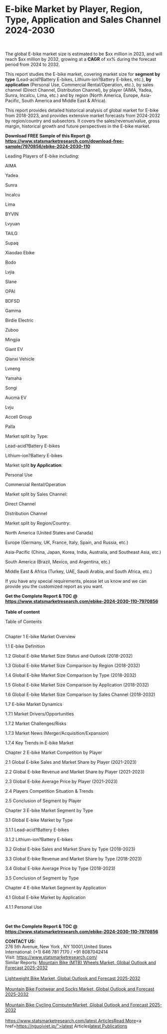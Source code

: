 <h1>E-bike Market by Player, Region, Type, Application and Sales Channel 2024-2030</h1><br/><p>The global E-bike market size is estimated to be $xx million in 2023, and will reach $xx million by 2032, growing at a <strong>CAGR</strong> of xx% during the forecast period from 2024 to 2032.</p><p>This report studies the E-bike market, covering market size for <strong>segment by type</strong> (Lead-acid?Battery E-bikes, Lithium-ion?Battery E-bikes, etc.), <strong>by application</strong> (Personal Use, Commercial Rental/Operation, etc.), by sales channel (Direct Channel, Distribution Channel), by player (AIMA, Yadea, Sunra, Incalcu, Lima, etc.) and by region (North America, Europe, Asia-Pacific, South America and Middle East & Africa).</p><p>This report provides detailed historical analysis of global market for E-bike from 2018-2023, and provides extensive market forecasts from 2024-2032 by region/country and subsectors. It covers the sales/revenue/value, gross margin, historical growth and future perspectives in the E-bike market.</p><p><strong>Download FREE Sample of this Report @ <a href="https://www.statsmarketresearch.com/download-free-sample/7970856/ebike-2024-2030-110">https://www.statsmarketresearch.com/download-free-sample/7970856/ebike-2024-2030-110</a></strong></p><p>Leading Players of E-bike including:</p><p>AIMA</p><p>Yadea</p><p>Sunra</p><p>Incalcu</p><p>Lima</p><p>BYVIN</p><p>Lvyuan</p><p>TAILG</p><p>Supaq</p><p>Xiaodao Ebike</p><p>Bodo</p><p>Lvjia</p><p>Slane</p><p>OPAI</p><p>BDFSD</p><p>Gamma</p><p>Birdie Electric</p><p>Zuboo</p><p>Mingjia</p><p>Giant EV</p><p>Qianxi Vehicle</p><p>Lvneng</p><p>Yamaha</p><p>Songi</p><p>Aucma EV</p><p>Lvju</p><p>Accell Group</p><p>Palla</p><p>Market split by Type:</p><p>Lead-acid?Battery E-bikes</p><p>Lithium-ion?Battery E-bikes</p><p>Market split <strong>by Application</strong>:</p><p>Personal Use</p><p>Commercial Rental/Operation</p><p>Market split by Sales Channel:</p><p>Direct Channel</p><p>Distribution Channel</p><p>Market split by Region/Country:</p><p>North America (United States and Canada)</p><p>Europe (Germany, UK, France, Italy, Spain, and Russia, etc.)</p><p>Asia-Pacific (China, Japan, Korea, India, Australia, and Southeast Asia, etc.)</p><p>South America (Brazil, Mexico, and Argentina, etc.)</p><p>Middle East & Africa (Turkey, UAE, Saudi Arabia, and South Africa, etc.)</p><p>If you have any special requirements, please let us know and we can provide you the customized report as you want.</p><div><b>Get the Complete Report & TOC @ <a href="https://www.statsmarketresearch.com/ebike-2024-2030-110-7970856">https://www.statsmarketresearch.com/ebike-2024-2030-110-7970856</a></b></div><br><b>Table of content</b><p>Table of Contents<br />
 
 <br />
 
 Chapter 1 E-bike Market Overview<br />
 
  1.1 E-bike Definition<br />
 
  1.2 Global E-bike Market Size Status and Outlook (2018-2032)<br />
 
  1.3 Global E-bike Market Size Comparison by Region (2018-2032)<br />
 
  1.4 Global E-bike Market Size Comparison by Type (2018-2032)<br />
 
  1.5 Global E-bike Market Size Comparison by Application (2018-2032)<br />
 
  1.6 Global E-bike Market Size Comparison by Sales Channel (2018-2032)<br />
 
  1.7 E-bike Market Dynamics<br />
 
  1.7.1 Market Drivers/Opportunities<br />
 
  1.7.2 Market Challenges/Risks<br />
 
  1.7.3 Market News (Merger/Acquisition/Expansion)<br />
 
  1.7.4 Key Trends in E-bike Market<br />
 
 Chapter 2 E-bike Market Competition by Player<br />
 
  2.1 Global E-bike Sales and Market Share by Player (2021-2023)<br />
 
  2.2 Global E-bike Revenue and Market Share by Player (2021-2023)<br />
 
  2.3 Global E-bike Average Price by Player (2021-2023)<br />
 
  2.4 Players Competition Situation & Trends<br />
 
  2.5 Conclusion of Segment by Player<br />
 
 Chapter 3 E-bike Market Segment by Type<br />
 
  3.1 Global E-bike Market by Type<br />
 
  3.1.1 Lead-acid?Battery E-bikes<br />
 
  3.1.2 Lithium-ion?Battery E-bikes<br />
 
  3.2 Global E-bike Sales and Market Share by Type (2018-2023)<br />
 
  3.3 Global E-bike Revenue and Market Share by Type (2018-2023)<br />
 
  3.4 Global E-bike Average Price by Type (2018-2023)<br />
 
  3.5 Conclusion of Segment by Type<br />
 
 Chapter 4 E-bike Market Segment by Application<br />
 
  4.1 Global E-bike Market by Application<br />
 
  4.1.1 Personal Use<br />
 
  <br><div><b>Get the Complete Report & TOC @ <a href="https://www.statsmarketresearch.com/ebike-2024-2030-110-7970856">https://www.statsmarketresearch.com/ebike-2024-2030-110-7970856</a></b></div></p> <b>CONTACT US:</b><br>276 5th Avenue, New York , NY 10001,United States<br>International: (+1) 646 781 7170 / +91 8087042414<br>Visit: <a href="https://www.statsmarketresearch.com/">https://www.statsmarketresearch.com/</a><br>Similar Reports: <a href="https://www.statsmarketresearch.com/ebike-2024-2030-110-7970856">Mountain Bike (MTB) Wheels Market, Global Outlook and Forecast 2025-2032</a><br/><br/><a href="https://www.statsmarketresearch.com/ebike-2024-2030-110-7970856">Lightweight Bike Market, Global Outlook and Forecast 2025-2032</a><br/><br/><a href="https://www.statsmarketresearch.com/ebike-2024-2030-110-7970856">Mountain Bike Footwear and Socks Market, Global Outlook and Forecast 2025-2032 </a><br/><br/><a href="https://www.statsmarketresearch.com/ebike-2024-2030-110-7970856">Mountain Bike Cycling ComputerMarket, Global Outlook and Forecast 2025-2032 </a><br/><br/><a href="https://gyeongbokgung.com">https://www.statsmarketresearch.com/</a><a href="https://hallyeomaritime.com">latest Articles</a><a href="https://jingwansa.com">Read More</a><a href=https://nguoiviet.jp/">latest Articles</a><a href="https://www.intelmarketresearch.com/">latest Publications</a>